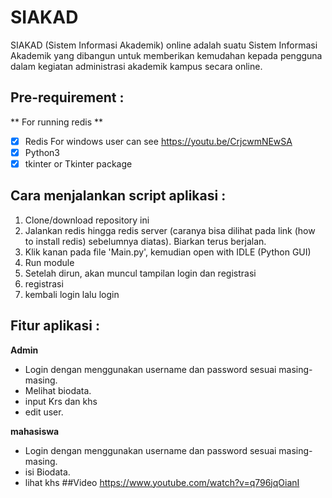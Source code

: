 # SIAKAD
SIAKAD (Sistem Informasi Akademik) online adalah suatu Sistem Informasi Akademik yang dibangun untuk memberikan kemudahan kepada pengguna dalam kegiatan administrasi akademik kampus secara online.

## Pre-requirement :
** For running redis **
- [x] Redis
      For windows user can see https://youtu.be/CrjcwmNEwSA
- [x] Python3 
- [x] tkinter or Tkinter package

## Cara menjalankan script aplikasi :
1. Clone/download repository ini
2. Jalankan redis hingga redis server (caranya bisa dilihat pada link (how to install redis) sebelumnya diatas). Biarkan terus berjalan.
3. Klik kanan pada file 'Main.py', kemudian open with IDLE (Python GUI)
4. Run module
5. Setelah dirun, akan muncul tampilan login dan registrasi
6. registrasi
7. kembali login lalu login

## Fitur aplikasi :
**Admin**
- Login dengan menggunakan username dan password sesuai masing-masing.
- Melihat biodata.
- input Krs dan khs 
- edit user.

**mahasiswa**
- Login dengan menggunakan username dan password sesuai masing-masing.
-	isi Biodata.
- lihat khs
##Video
https://www.youtube.com/watch?v=q796jqOianI
